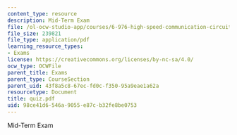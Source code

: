 ```yaml
---
content_type: resource
description: Mid-Term Exam
file: /ol-ocw-studio-app/courses/6-976-high-speed-communication-circuits-and-systems-spring-2003/98ce41d6546a9055e87cb32fe8be0753_quiz.pdf
file_size: 239821
file_type: application/pdf
learning_resource_types:
- Exams
license: https://creativecommons.org/licenses/by-nc-sa/4.0/
ocw_type: OCWFile
parent_title: Exams
parent_type: CourseSection
parent_uid: 43f8a5c8-67ec-fd0c-f350-95a9eae1a62a
resourcetype: Document
title: quiz.pdf
uid: 98ce41d6-546a-9055-e87c-b32fe8be0753
---
```

Mid-Term Exam